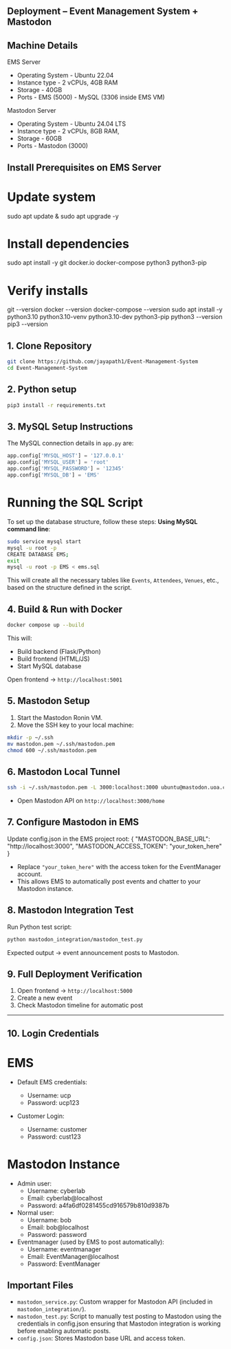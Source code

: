 ## Deployment – Event Management System + Mastodon

## Machine Details
EMS Server
- Operating System - Ubuntu 22.04
- Instance type - 2 vCPUs, 4GB RAM
- Storage - 40GB 
- Ports - EMS (5000)
        - MySQL (3306 inside EMS VM)

Mastodon Server
- Operating System - Ubuntu 24.04 LTS
- Instance type - 2 vCPUs, 8GB RAM, 
- Storage - 60GB
- Ports - Mastodon (3000)

## Install Prerequisites on EMS Server
# Update system
sudo apt update & sudo apt upgrade -y

# Install dependencies
sudo apt install -y git docker.io docker-compose python3 python3-pip

# Verify installs
git --version
docker --version
docker-compose --version
sudo apt install -y python3.10 python3.10-venv python3.10-dev python3-pip
python3 --version
pip3 --version

## 1. Clone Repository
```bash
git clone https://github.com/jayapath1/Event-Management-System
cd Event-Management-System
```
## 2. Python setup
```bash
pip3 install -r requirements.txt
```

## 3. MySQL Setup Instructions
The MySQL connection details in `app.py` are:
```python
app.config['MYSQL_HOST'] = '127.0.0.1'
app.config['MYSQL_USER'] = 'root'
app.config['MYSQL_PASSWORD'] = '12345'
app.config['MYSQL_DB'] = 'EMS'
```
# Running the SQL Script
To set up the database structure, follow these steps:
**Using MySQL command line**:
```bash
sudo service mysql start
mysql -u root -p
CREATE DATABASE EMS;
exit
mysql -u root -p EMS < ems.sql
```
This will create all the necessary tables like `Events`, `Attendees`, `Venues`, etc., based on the structure defined in the script.

## 4. Build & Run with Docker
```bash
docker compose up --build
```
This will:
- Build backend (Flask/Python)
- Build frontend (HTML/JS)
- Start MySQL database

Open frontend → `http://localhost:5001`

## 5. Mastodon Setup
1. Start the Mastodon Ronin VM.
2. Move the SSH key to your local machine:
```bash
mkdir -p ~/.ssh
mv mastodon.pem ~/.ssh/mastodon.pem
chmod 600 ~/.ssh/mastodon.pem
```

## 6. Mastodon Local Tunnel
```bash
ssh -i ~/.ssh/mastodon.pem -L 3000:localhost:3000 ubuntu@mastodon.uoa.cloud
```
- Open Mastodon API on `http://localhost:3000/home`

## 7. Configure Mastodon in EMS
Update config.json in the EMS project root:
{
  "MASTODON_BASE_URL": "http://localhost:3000",
  "MASTODON_ACCESS_TOKEN": "your_token_here"
}

- Replace `"your_token_here"` with the access token for the EventManager account.
- This allows EMS to automatically post events and chatter to your Mastodon instance.

## 8. Mastodon Integration Test
Run Python test script:
```bash
python mastodon_integration/mastodon_test.py
```
Expected output → event announcement posts to Mastodon.

## 9. Full Deployment Verification
1. Open frontend → `http://localhost:5000`
2. Create a new event
3. Check Mastodon timeline for automatic post
---
## 10. Login Credentials
# EMS 
- Default EMS credentials:
    - Username: ucp
    - Password: ucp123

- Customer Login:
    - Username: customer
    - Password: cust123

# Mastodon Instance
- Admin user:
    - Username: cyberlab
    - Email: cyberlab@localhost
    - Password: a4fa6df0281455cd916579b810d9387b
- Normal user:
    - Username: bob
    - Email: bob@localhost
    - Password: password
- Eventmanager (used by EMS to post automatically):
    - Username: eventmanager
    - Email: EventManager@localhost
    - Password: EventManager

## Important Files
- `mastodon_service.py`: Custom wrapper for Mastodon API (included in `mastodon_integration/`).
- `mastodon_test.py`: Script to manually test posting to Mastodon using the credentials in 
    config.json ensuring that Mastodon integration is working before enabling automatic posts. 
- `config.json`: Stores Mastodon base URL and access token.